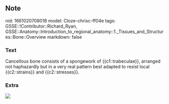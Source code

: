 ## Note
nid: 1661020708018
model: Cloze-chrisc-ff04e
tags: GSSE::!Contributor::Richard_Ryan, GSSE::Anatomy::Introduction_to_regional_anatomy::1._Tissues_and_Structures::Bone::Overview
markdown: false

### Text
<div class="toggle">
  Cancellous bone consists of a spongework of {{c1::trabeculae}},
  arranged not haphazardly but in a very real pattern best adapted
  to resist local {{c2::strains}} and {{c2::stresses}}.
</div>

### Extra
<img src="Spongy-bone.jpg">
